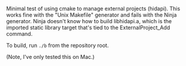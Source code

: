 Minimal test of using cmake to manage external projects (hidapi). This works fine with the "Unix Makefile" generator and fails with the Ninja generator. Ninja doesn't know how to build libhidapi.a, which is the imported static library target that's tied to the ExternalProject_Add command.

To build, run ```./b``` from the repository root.

(Note, I've only tested this on Mac.)
